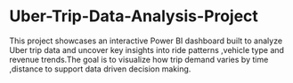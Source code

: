# Uber-Trip-Data-Analysis-Project
This project showcases an interactive Power BI dashboard built to analyze Uber trip data and uncover key insights into ride patterns ,vehicle type and revenue trends.The goal is to visualize how trip demand varies by time ,distance  to support data driven decision making.
